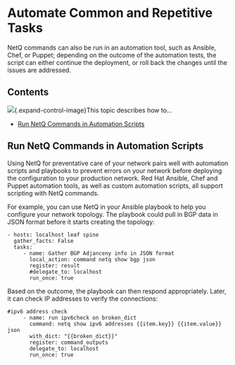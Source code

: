 # Automate Common and Repetitive Tasks

NetQ commands can also be run in an automation tool, such as Ansible,
Chef, or Puppet; depending on the outcome of the automation tests, the
script can either continue the deployment, or roll back the changes
until the issues are addressed.

## Contents

![](images/icons/grey_arrow_down.png){.expand-control-image}This topic
describes how to...

-   [Run NetQ Commands in Automation
    Scripts](#AutomateCommonandRepetitiveTasks-RunNetQCommandsinAutomationScripts)

## Run NetQ Commands in Automation Scripts

Using NetQ for preventative care of your network pairs well with
automation scripts and playbooks to prevent errors on your network
before deploying the configuration to your production network. Red Hat
Ansible, Chef and Puppet automation tools, as well as custom automation
scripts, all support scripting with NetQ commands.

For example, you can use NetQ in your Ansible playbook to help you
configure your network topology. The playbook could pull in BGP data in
JSON format before it starts creating the topology:

``` text
- hosts: localhost leaf spine
  gather_facts: False
  tasks:
     - name: Gather BGP Adjanceny info in JSON format
       local_action: command netq show bgp json
       register: result
       #delegate_to: localhost
       run_once: true
```

Based on the outcome, the playbook can then respond appropriately.
Later, it can check IP addresses to verify the connections:

``` text
#ipv6 address check
     - name: run ipv6check on broken_dict
       command: netq show ipv6 addresses {{item.key}} {{item.value}} json
       with_dict: "{{broken_dict}}"
       register: command_outputs
       delegate_to: localhost
       run_once: true
```
